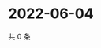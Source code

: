 # 2022-06-04

共 0 条

<!-- BEGIN WEIBO -->
<!-- 最后更新时间 Sat Jun 04 2022 00:01:17 GMT+0800 (China Standard Time) -->

<!-- END WEIBO -->
